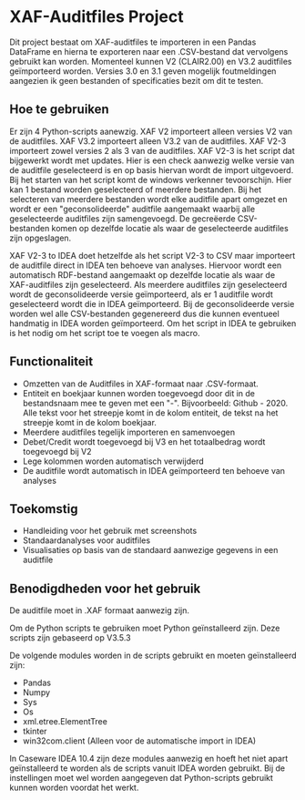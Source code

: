 # XAF-Auditfiles Project

Dit project bestaat om XAF-auditfiles te importeren in een Pandas DataFrame en hierna te exporteren naar een .CSV-bestand dat vervolgens gebruikt kan worden. Momenteel kunnen V2 (CLAIR2.00) en V3.2 auditfiles geïmporteerd worden. Versies 3.0 en 3.1 geven mogelijk foutmeldingen aangezien ik geen bestanden of specificaties bezit om dit te testen.

## Hoe te gebruiken

Er zijn 4 Python-scripts aanewzig. XAF V2 importeert alleen versies V2 van de auditfiles. XAF V3.2 importeert alleen V3.2 van de auditfiles. XAF V2-3 importeert zowel versies 2 als 3 van de auditfiles. XAF V2-3 is het script dat bijgewerkt wordt met updates. Hier is een check aanwezig welke versie van de auditfile geselecteerd is en op basis hiervan wordt de import uitgevoerd. Bij het starten van het script komt de windows verkenner tevoorschijn. Hier kan 1 bestand worden geselecteerd of meerdere bestanden. Bij het selecteren van meerdere bestanden wordt elke auditfile apart omgezet en wordt er een "geconsolideerde" auditfile aangemaakt waarbij alle geselecteerde auditfiles zijn samengevoegd. De gecreëerde CSV-bestanden komen op dezelfde locatie als waar de geselecteerde auditfiles zijn opgeslagen.

XAF V2-3 to IDEA doet hetzelfde als het script V2-3 to CSV maar importeert de auditfile direct in IDEA ten behoeve van analyses. Hiervoor wordt een automatisch RDF-bestand aangemaakt op dezelfde locatie als waar de XAF-auditfiles zijn geselecteerd. Als meerdere auditfiles zijn geselecteerd wordt de geconsolideerde versie geïmporteerd, als er 1 auditfile wordt geselecteerd wordt die in IDEA geïmporteerd. Bij de geconsolideerde versie worden wel alle CSV-bestanden gegenereerd dus die kunnen eventueel handmatig in IDEA worden geïmporteerd. Om het script in IDEA te gebruiken is het nodig om het script toe te voegen als macro.

## Functionaliteit

- Omzetten van de Auditfiles in XAF-formaat naar .CSV-formaat.
- Entiteit en boekjaar kunnen worden toegevoegd door dit in de bestandsnaam mee te geven met een "-". Bijvoorbeeld: Github - 2020. Alle tekst voor het streepje komt in de kolom entiteit, de tekst na het streepje komt in de kolom boekjaar.
- Meerdere auditfiles tegelijk importeren en samenvoegen
- Debet/Credit wordt toegevoegd bij V3 en het totaalbedrag wordt toegevoegd bij V2
- Lege kolommen worden automatisch verwijderd
- De auditfile wordt automatisch in IDEA geïmporteerd ten behoeve van analyses

## Toekomstig

- Handleiding voor het gebruik met screenshots
- Standaardanalyses voor auditfiles
- Visualisaties op basis van de standaard aanwezige gegevens in een auditfile

## Benodigdheden voor het gebruik

De auditfile moet in .XAF formaat aanwezig zijn.

Om de Python scripts te gebruiken moet Python geïnstalleerd zijn. Deze scripts zijn gebaseerd op V3.5.3

De volgende modules worden in de scripts gebruikt en moeten geïnstalleerd zijn:
- Pandas
- Numpy
- Sys
- Os
- xml.etree.ElementTree
- tkinter
- win32com.client (Alleen voor de automatische import in IDEA)

In Caseware IDEA 10.4 zijn deze modules aanwezig en hoeft het niet apart geïnstalleerd te worden als de scripts vanuit IDEA worden gebruikt. Bij de instellingen moet wel worden aangegeven dat Python-scripts gebruikt kunnen worden voordat het werkt.
